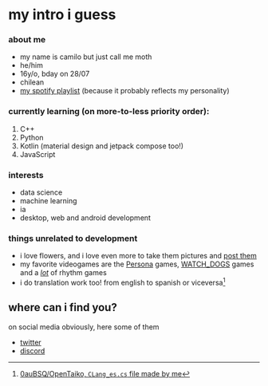# my intro i guess
### about me
- my name is camilo but just call me moth
- he/him
- 16y/o, bday on 28/07
- chilean
- [my spotify playlist](https://open.spotify.com/playlist/6uWVlQlQFEDBzvEPtsEHNd?si=f78e4ebfeb2c4081) (because it probably reflects my personality) 

### currently learning (on more-to-less priority order):
1. C++
2. Python
3. Kotlin (material design and jetpack compose too!)
4. JavaScript

### interests
- data science
- machine learning
- ia
- desktop, web and android development

### things unrelated to development
- i love flowers, and i love even more to take them pictures and [post them](https://www.instagram.com/mmentom0ri_/)
- my favorite videogames are the [Persona](https://en.wikipedia.org/wiki/Persona_(series)) games, [WATCH_DOGS](https://en.wikipedia.org/wiki/Watch_Dogs) games and a [*lot*](https://i.imgur.com/JGJ6rB1.png) of rhythm games
- i do translation work too! from english to spanish or viceversa[^2]
[^2]: [0auBSQ/OpenTaiko, `CLang_es.cs` file made by me](https://github.com/0auBSQ/OpenTaiko/blob/main/TJAPlayer3/I18N/CLang_es.cs)

## where can i find you?
on social media obviously, here some of them
- [twitter](https://twitter.com/funnym0th)
- [discord](https://discordapp.com/users/827738957361315851)
